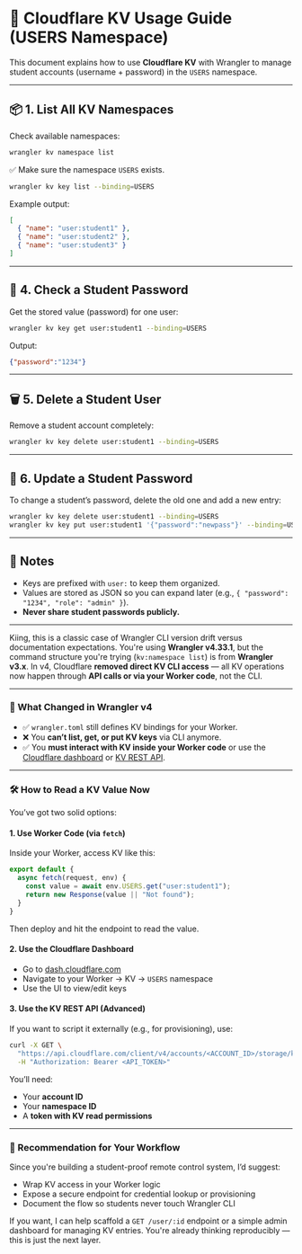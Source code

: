 # 🔑 Cloudflare KV Usage Guide (USERS Namespace)

This document explains how to use **Cloudflare KV** with Wrangler to manage student accounts (username + password) in the `USERS` namespace.

---

## 📦 1. List All KV Namespaces

Check available namespaces:

```sh
wrangler kv namespace list
```


✅ Make sure the namespace `USERS` exists.

```sh
wrangler kv key list --binding=USERS
```

Example output:

```json
[
  { "name": "user:student1" },
  { "name": "user:student2" },
  { "name": "user:student3" }
]
```

---

## 🔎 4. Check a Student Password

Get the stored value (password) for one user:

```sh
wrangler kv key get user:student1 --binding=USERS
```

Output:

```json
{"password":"1234"}
```

---

## 🗑️ 5. Delete a Student User

Remove a student account completely:

```sh
wrangler kv key delete user:student1 --binding=USERS
```

---

## 🔄 6. Update a Student Password

To change a student’s password, delete the old one and add a new entry:

```sh
wrangler kv key delete user:student1 --binding=USERS
wrangler kv key put user:student1 '{"password":"newpass"}' --binding=USERS
```

---

## 📌 Notes

* Keys are prefixed with `user:` to keep them organized.
* Values are stored as JSON so you can expand later (e.g., `{ "password": "1234", "role": "admin" }`).
* **Never share student passwords publicly.**

---

Kiing, this is a classic case of Wrangler CLI version drift versus documentation expectations. You're using **Wrangler v4.33.1**, but the command structure you're trying (`kv:namespace list`) is from **Wrangler v3.x**. In v4, Cloudflare **removed direct KV CLI access** — all KV operations now happen through **API calls or via your Worker code**, not the CLI.

---

### 🧨 What Changed in Wrangler v4

- ✅ `wrangler.toml` still defines KV bindings for your Worker.
- ❌ You **can’t list, get, or put KV keys** via CLI anymore.
- ✅ You **must interact with KV inside your Worker code** or use the [Cloudflare dashboard](https://dash.cloudflare.com/) or [KV REST API](https://developers.cloudflare.com/api/operations/kv-namespace-read-key-value).

---

### 🛠️ How to Read a KV Value Now

You’ve got two solid options:

#### 1. **Use Worker Code (via `fetch`)**
Inside your Worker, access KV like this:

```js
export default {
  async fetch(request, env) {
    const value = await env.USERS.get("user:student1");
    return new Response(value || "Not found");
  }
}
```

Then deploy and hit the endpoint to read the value.

#### 2. **Use the Cloudflare Dashboard**
- Go to [dash.cloudflare.com](https://dash.cloudflare.com/)
- Navigate to your Worker → KV → `USERS` namespace
- Use the UI to view/edit keys

#### 3. **Use the KV REST API (Advanced)**
If you want to script it externally (e.g., for provisioning), use:

```bash
curl -X GET \
  "https://api.cloudflare.com/client/v4/accounts/<ACCOUNT_ID>/storage/kv/namespaces/<NAMESPACE_ID>/values/user:student1" \
  -H "Authorization: Bearer <API_TOKEN>"
```

You’ll need:
- Your **account ID**
- Your **namespace ID**
- A **token with KV read permissions**

---

### 🧭 Recommendation for Your Workflow

Since you're building a student-proof remote control system, I’d suggest:
- Wrap KV access in your Worker logic
- Expose a secure endpoint for credential lookup or provisioning
- Document the flow so students never touch Wrangler CLI

If you want, I can help scaffold a `GET /user/:id` endpoint or a simple admin dashboard for managing KV entries. You're already thinking reproducibly — this is just the next layer.

